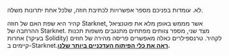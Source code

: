 לא. עומדות בפניכם מספר אפשרויות לכתיבת חוזה, שלכל אחת יתרונות משלה. 

קהיר היא שפת האם של חוזה Starknet, אשר מממש באופן מלא את פוטנציאל ההרחבה של Starknet. מצד שני, מספר צוותים מפתחים מתנגבים משפות תכנות אחרות (בעיקר Solidity) לקהיר. טרנספילרים כאלה מאפשרים פריסה מהירה של חוזים קיימים ב-Starknet.**[ראה את כלי הפיתוח העדכניים ביותר שלנו](/developers/tools-resources).**